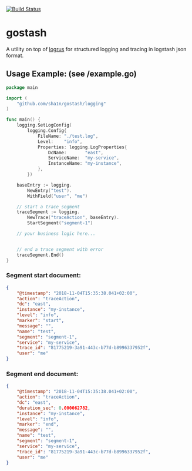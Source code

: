 [![Build Status](https://travis-ci.com/sha1n/gostash.svg?branch=master)](https://travis-ci.com/sha1n/gostash)

# gostash

A utility on top of [logrus](https://github.com/sirupsen/logrus) for structured logging and tracing in logstash json format. 


## Usage Example: (see <repo>/example.go)
```go
package main

import (
	"github.com/sha1n/gostash/logging"
)

func main() {
	logging.SetLogConfig(
		logging.Config{
			FileName: "./test.log",
			Level:    "info",
			Properties: logging.LogProperties{
				DcName:       "east",
				ServiceName:  "my-service",
				InstanceName: "my-instance",
			},
		})

	baseEntry := logging.
		NewEntry("test").
		WithField("user", "me")

	// start a trace segment
	traceSegment := logging.
		NewTrace("traceAction", baseEntry).
		StartSegment("segment-1")

	// your business logic here...


	// end a trace segment with error
	traceSegment.End()
}
```

### Segment start document:
```json
{
	"@timestamp": "2018-11-04T15:35:38.041+02:00",
	"action": "traceAction",
	"dc": "east",
	"instance": "my-instance",
	"level": "info",
	"marker": "start",
	"message": "",
	"name": "test",
	"segment": "segment-1",
	"service": "my-service",
	"trace_id": "81775219-3a91-443c-b77d-b8996337952f",
	"user": "me"
}
```

### Segment end document:
```json
{
	"@timestamp": "2018-11-04T15:35:38.041+02:00",
	"action": "traceAction",
	"dc": "east",
	"duration_sec": 0.000062782,
	"instance": "my-instance",
	"level": "info",
	"marker": "end",
	"message": "",
	"name": "test",
	"segment": "segment-1",
	"service": "my-service",
	"trace_id": "81775219-3a91-443c-b77d-b8996337952f",
	"user": "me"
}
```
